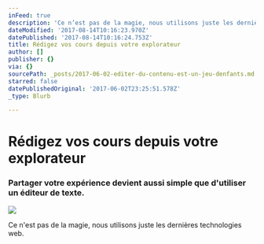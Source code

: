```yaml
---
inFeed: true
description: 'Ce n’est pas de la magie, nous utilisons juste les dernières technologies web.'
dateModified: '2017-08-14T10:16:23.970Z'
datePublished: '2017-08-14T10:16:24.753Z'
title: Rédigez vos cours depuis votre explorateur
author: []
publisher: {}
via: {}
sourcePath: _posts/2017-06-02-editer-du-contenu-est-un-jeu-denfants.md
starred: false
datePublishedOriginal: '2017-06-02T23:25:51.578Z'
_type: Blurb

---
```

# **Rédigez vos cours depuis votre explorateur**

### Partager votre expérience devient aussi simple que d'utiliser un éditeur de texte.
![](https://the-grid-user-content.s3-us-west-2.amazonaws.com/d217c61a-7305-409c-8f06-a90f8eeb2d3b.gif)

Ce n'est pas de la magie, nous utilisons juste les dernières technologies web.